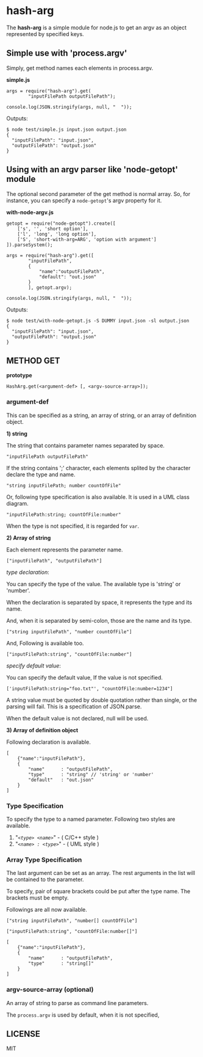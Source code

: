 hash-arg 
========

The __hash-arg__ is a simple module for node.js to get
an argv as an object represented by specified keys.


## Simple use with 'process.argv'

Simply, get method names each elements in process.argv.

__simple.js__

```
args = require("hash-arg").get(
        "inputFilePath outputFilePath");

console.log(JSON.stringify(args, null, "  "));
```

Outputs:

```
$ node test/simple.js input.json output.json
{
  "inputFilePath": "input.json",
  "outputFilePath": "output.json"
}
```

## Using with an argv parser like 'node-getopt' module

The optional second parameter of the get method is normal array.
So, for instance, you can specify a `node-getopt`'s argv property for it.

__with-node-argv.js__

```
getopt = require("node-getopt").create([
    ['s', '', 'short option'],
    ['l', 'long', 'long option'],
    ['S', 'short-with-arg=ARG', 'option with argument']
]).parseSystem();

args = require("hash-arg").get([
        "inputFilePath",
        {
            "name":"outputFilePath",
            "default": "out.json"
        }
        ], getopt.argv);

console.log(JSON.stringify(args, null, "  "));
```

Outputs:

```
$ node test/with-node-getopt.js -S DUMMY input.json -sl output.json
{
  "inputFilePath": "input.json",
  "outputFilePath": "output.json"
}
```

## METHOD GET

__prototype__

`HashArg.get(<argument-def> [, <argv-source-array>]);`

### argument-def

This can be specified as a string, an array of string,
or an array of definition object.

__1) string__

The string that contains parameter names separated by space.

```
"inputFilePath outputFilePath"
```

If the string contains ';' character, each elements splited by the character declare the type and name.

```
"string inputFilePath; number countOfFile"
```

Or, following type specification is also available.
It is used in a UML class diagram.

```
"inputFilePath:string; countOfFile:number"
```

When the type is not specified,
it is regarded for `var`.

__2) Array of string__

Each element represents the parameter name.

```
["inputFilePath", "outputFilePath"]
```

_type declaration_:

You can specify the type of the value.
The available type is 'string' or 'number'.

When the declaration is separated by space,
it represents the type and its name.

And, when it is separated by semi-colon,
those are the name and its type.

```
["string inputFilePath", "number countOfFile"]
```

And, Following is available too.

```
["inputFilePath:string", "countOfFile:number"]
```

_specify default value_:

You can specify the default value, If the value is not specified.

```
['inputFilePath:string="foo.txt"', "countOfFile:number=1234"]
```
A string value must be quoted by double quotation rather
than single, or the parsing will fail.
This is a specification of JSON.parse.

When the default value is not declared, null will be used.

__3) Array of definition object__

Following declaration is available.

```
[
    {"name":"inputFilePath"},
    {
        "name"      : "outputFilePath",
        "type"      : "string" // 'string' or 'number'
        "default"   : "out.json"
    }
]
```

### Type Specification

To specify the type to a named parameter.
Following two styles are available.

1. "_`<type> <name>`_" - ( C/C++ style )
2. "_`<name> : <type>`_" - ( UML style )


### Array Type Specification

The last argument can be set as an array.
The rest arguments in the list will be contained to the parameter.

To specify, pair of square brackets could be put after the type name.
The brackets must be empty.

Followings are all now available.

```
["string inputFilePath", "number[] countOfFile"]
```

```
["inputFilePath:string", "countOfFile:number[]"]
```

```
[
    {"name":"inputFilePath"},
    {
        "name"      : "outputFilePath",
        "type"      : "string[]"
    }
]
```

### argv-source-array (optional)

An array of string to parse as command line parameters.

The `process.argv` is used by default, when it is not specified,

LICENSE
-------

MIT
